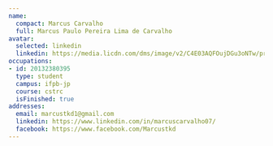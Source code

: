 ```yaml
---
name:
  compact: Marcus Carvalho
  full: Marcus Paulo Pereira Lima de Carvalho
avatar:
  selected: linkedin
  linkedin: https://media.licdn.com/dms/image/v2/C4E03AQFOujDGu3oNTw/profile-displayphoto-shrink_400_400/profile-displayphoto-shrink_400_400/0/1602773496245?e=1732752000&v=beta&t=D7y-NZ1Gm-KT7K9WX10pYSg3GvALzAH8melqV1R2Ilc
occupations:
- id: 20132380395
  type: student
  campus: ifpb-jp
  course: cstrc
  isFinished: true
addresses:
  email: marcustkd1@gmail.com
  linkedin: https://www.linkedin.com/in/marcuscarvalho07/
  facebook: https://www.facebook.com/Marcustkd
---
```

